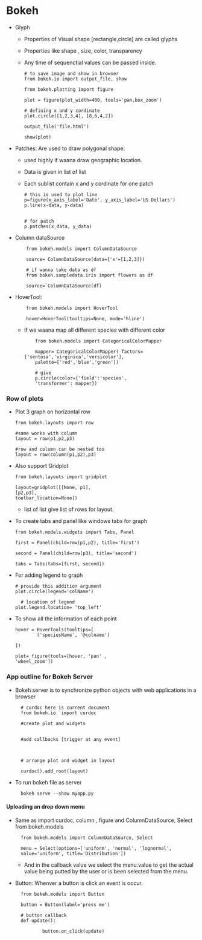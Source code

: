 #   Bokeh

*   Glyph
    *   Properties of Visual shape [rectangle,circle] are called glyphs
    *   Properties like shape , size, color, transparency
    *   Any time of sequenctial values can be passed inside.

            # to save image and show in browser
            from bokeh.io import output_file, show

            from bokeh.plotting import figure

            plot = figure(plot_width=400, tools='pan,box_zoom')

            # defining x and y cordinate        
            plot.circle([1,2,3,4], [8,6,4,2])

            output_file('file.html')

            show(plot)

*   Patches: Are used to draw polygonal shape.
    *   used highly if waana draw geographic location.
    *   Data is given in list of list
    *   Each sublist contain x and y cordinate for one patch

            # this is used to plot line
            p=figure(x_axis_label='Date', y_axis_label='US Dollars')
            p.line(x-data, y-data)


            # for patch 
            p.patches(x_data, y_data)

*   Column dataSource

            from bokeh.models import ColumnDataSource

            source= ColumnDataSource(data={'x'=[1,2,3]})

            # if wanna take data as df
            from bokeh.sampledata.iris import flowers as df

            source=`ColumnDataSource(df)


*   HoverTool:

            from bokeh.models import HoverTool

            hover=HoverTool(tooltips=None, mode='hline')

    *   If we waana map all different species with different color

                from bokeh.models import CategoricalColorMapper

                mapper= CategoricalColorMapper( factors=['sentosa','virginica','versicolor'],
                palette=['red','blue','green'])

                # give
                p.circle(color={'field':'species', 
                'transformer': mapper})


### Row of plots
*   Plot 3 graph on horizontal row

        from bokeh.layouts import row
        
        #same works with column 
        layout = row(p1,p2,p3)

        #row and column can be nested too
        layout = row(column(p1,p2),p3)

* Also support Gridplot

      from bokeh.layouts import gridplot

      layout=gridplot([[None, p1],
      [p2,p3],
      toolbar_location=None])

   * list of list give list of rows for layout.



* To create tabs and panel like windows tabs for graph

      from bokeh.models.widgets import Tabs, Panel

      first = Panel(child=row(p1,p2), title='first')

      second = Panel(child=row(p3), title='second')

      tabs = Tabs(tabs=[first, second])




* For adding legend to graph
    
      # provide this addition argument
      plot.circle(legend='colName')

        # location of legend
      plot.legend.location= 'top_left'


* To show all the information of each point

      hover = HoverTools(tooltips=[
              ('speciesName', '@colname')

      ])

      plot= figure(tools=[hover, 'pan' , 
      'wheel_zoom'])



### App outline for Bokeh Server
* Bokeh server is to synchronize python objects with web applications in a browser

        # curdoc here is current document
        from bokeh.io  import curdoc

        #create plot and widgets


        #add callbacks [trigger at any event]



        # arrange plot and widget in layout

        curdoc().add_root(layout)


* To run bokeh file as server

        bokeh serve --show myapp.py


#### Uploading an drop down menu

* Same as import curdoc, column , figure and ColumnDataSource, Select from bokeh.models

        from bokeh.models import ColumnDataSource, Select

        menu = Select(options=['uniform', 'normal', 'lognormal',
        value='uniform', title='Distribution'])


  * And in the callback value we select the menu.value to get the actual value being putted by the user or is been selected from the menu.


* Button: Whenver a button is click an event is occur.

        from bokeh.models import Button

        button = Button(label='press me')

        # button callback
        def update():

                button.on_click(update)
